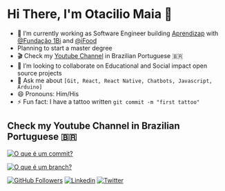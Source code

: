 # Hi There, I'm Otacilio Maia 👋

- 🔭 I’m currently working as Software Engineer building [Aprendizap](https://www.aprendizap.com.br) with [@Fundação 1Bi](https://github.com/Fundacao-1Bi) and [@iFood](https://github.com/ifood)
- Planning to start a master degree
- :clapper:	Check my [Youtube Channel](https://www.youtube.com/channel/UCyU2F3ngeQhcx9ZM7DyszUg) in Brazilian Portuguese :brazil:
- 👯 I’m looking to collaborate on Educational and Social impact open source projects
- 💬 Ask me about `[Git, React, React Native, Chatbots, Javascript, Arduino]` 
- 😄 Pronouns: Him/His
- ⚡ Fun fact: I have a tattoo written `git commit -m "first tattoo"`

## Check my Youtube Channel in Brazilian Portuguese :brazil:

[![O que é um commit?](https://i.ytimg.com/vi/ECrKABdzne4/hqdefault.jpg)](http://www.youtube.com/watch?v=ECrKABdzne4 "O que é um commit?")

[![O que é um branch?](https://i.ytimg.com/vi/aiMo3ceOdps/hqdefault.jpg)](http://www.youtube.com/watch?v=aiMo3ceOdps "O que é um branch?")

[![GitHub Followers](https://img.shields.io/github/followers/OtacilioN?style=flat&labelColor=0D0D0D&logo=Github&Color=white)](https://github.com/OtacilioN)
[![Linkedin](https://img.shields.io/badge/-LinkedIn-060606?style=flat&labelColor=0D0D0D&logo=Linkedin&Color=white)](https://www.linkedin.com/in/otacilio/)
[![Twitter](https://img.shields.io/badge/-Twitter-060606?style=flat&labelColor=0D0D0D&logo=Twitter&Color=white)](https://twitter.com/Otacilio_Maia)
